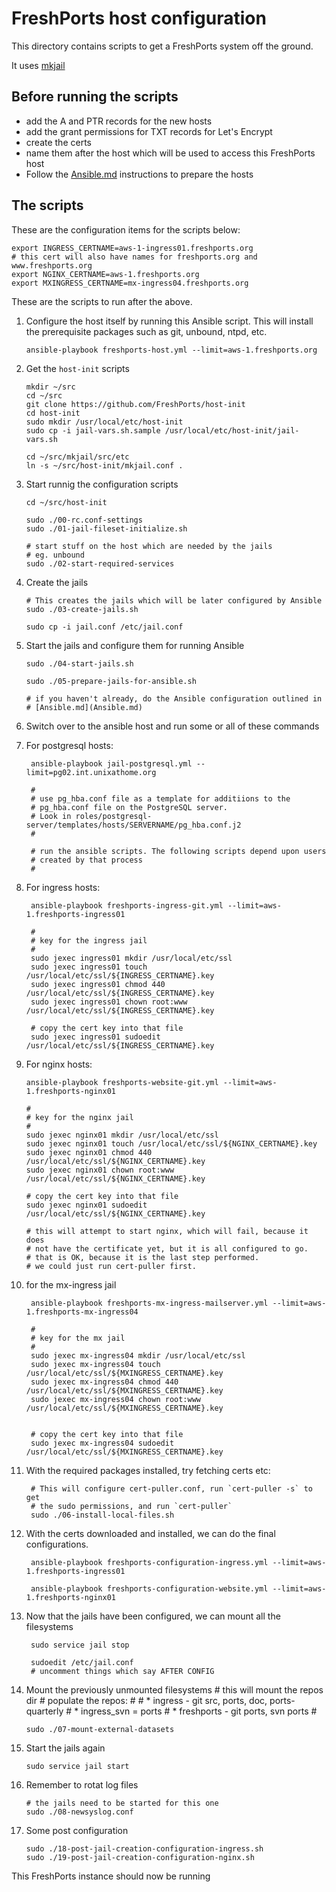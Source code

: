 # FreshPorts host configuration

This directory contains scripts to get a FreshPorts system off the ground.

It uses [mkjail](https://github.com/mkjail/mkjail)

## Before running the scripts

* add the A and PTR records for the new hosts
* add the grant permissions for TXT records for Let's Encrypt
* create the certs
* name them after the host which will be used to access this FreshPorts host
* Follow the [Ansible.md](Ansible.md) instructions to prepare the hosts

## The scripts

These are the configuration items for the scripts below:

    export INGRESS_CERTNAME=aws-1-ingress01.freshports.org
    # this cert will also have names for freshports.org and www.freshports.org
    export NGINX_CERTNAME=aws-1.freshports.org
    export MXINGRESS_CERTNAME=mx-ingress04.freshports.org

These are the scripts to run after the above.

1.  Configure the host itself by running this Ansible script. This will
install the prerequisite packages such as git, unbound, ntpd, etc.

        ansible-playbook freshports-host.yml --limit=aws-1.freshports.org

1.  Get the `host-init` scripts
    
        mkdir ~/src
        cd ~/src
        git clone https://github.com/FreshPorts/host-init
        cd host-init
        sudo mkdir /usr/local/etc/host-init
        sudo cp -i jail-vars.sh.sample /usr/local/etc/host-init/jail-vars.sh

        cd ~/src/mkjail/src/etc
        ln -s ~/src/host-init/mkjail.conf .

1.  Start runnig the configuration scripts

        cd ~/src/host-init

        sudo ./00-rc.conf-settings
        sudo ./01-jail-fileset-initialize.sh

        # start stuff on the host which are needed by the jails
        # eg. unbound
        sudo ./02-start-required-services

1.  Create the jails

        # This creates the jails which will be later configured by Ansible
        sudo ./03-create-jails.sh

        sudo cp -i jail.conf /etc/jail.conf

1.  Start the jails and configure them for running Ansible

        sudo ./04-start-jails.sh

        sudo ./05-prepare-jails-for-ansible.sh

        # if you haven't already, do the Ansible configuration outlined in
        # [Ansible.md](Ansible.md)

1.  Switch over to the ansible host and run some or all of these commands


1. For postgresql hosts:

        ansible-playbook jail-postgresql.yml --limit=pg02.int.unixathome.org

        #
        # use pg_hba.conf file as a template for additiions to the
        # pg_hba.conf file on the PostgreSQL server.
        # Look in roles/postgresql-server/templates/hosts/SERVERNAME/pg_hba.conf.j2
        #

        # run the ansible scripts. The following scripts depend upon users
        # created by that process
        #

1. For ingress hosts:

        ansible-playbook freshports-ingress-git.yml --limit=aws-1.freshports-ingress01

        #
        # key for the ingress jail
        #
        sudo jexec ingress01 mkdir /usr/local/etc/ssl
        sudo jexec ingress01 touch /usr/local/etc/ssl/${INGRESS_CERTNAME}.key
        sudo jexec ingress01 chmod 440 /usr/local/etc/ssl/${INGRESS_CERTNAME}.key
        sudo jexec ingress01 chown root:www /usr/local/etc/ssl/${INGRESS_CERTNAME}.key

        # copy the cert key into that file
        sudo jexec ingress01 sudoedit /usr/local/etc/ssl/${INGRESS_CERTNAME}.key


1.  For nginx hosts:

        ansible-playbook freshports-website-git.yml --limit=aws-1.freshports-nginx01

        #
        # key for the nginx jail
        #
        sudo jexec nginx01 mkdir /usr/local/etc/ssl
        sudo jexec nginx01 touch /usr/local/etc/ssl/${NGINX_CERTNAME}.key
        sudo jexec nginx01 chmod 440 /usr/local/etc/ssl/${NGINX_CERTNAME}.key
        sudo jexec nginx01 chown root:www /usr/local/etc/ssl/${NGINX_CERTNAME}.key

        # copy the cert key into that file
        sudo jexec nginx01 sudoedit /usr/local/etc/ssl/${NGINX_CERTNAME}.key

        # this will attempt to start nginx, which will fail, because it does
        # not have the certificate yet, but it is all configured to go.
        # that is OK, because it is the last step performed.
        # we could just run cert-puller first.

1. for the mx-ingress jail

        ansible-playbook freshports-mx-ingress-mailserver.yml --limit=aws-1.freshports-mx-ingress04

        #
        # key for the mx jail
        #
        sudo jexec mx-ingress04 mkdir /usr/local/etc/ssl
        sudo jexec mx-ingress04 touch /usr/local/etc/ssl/${MXINGRESS_CERTNAME}.key
        sudo jexec mx-ingress04 chmod 440 /usr/local/etc/ssl/${MXINGRESS_CERTNAME}.key
        sudo jexec mx-ingress04 chown root:www /usr/local/etc/ssl/${MXINGRESS_CERTNAME}.key


        # copy the cert key into that file
        sudo jexec mx-ingress04 sudoedit /usr/local/etc/ssl/${MXINGRESS_CERTNAME}.key


1. With the required packages installed, try fetching certs etc:

        # This will configure cert-puller.conf, run `cert-puller -s` to get
        # the sudo permissions, and run `cert-puller`
        sudo ./06-install-local-files.sh

1. With the certs downloaded and installed, we can do the final configurations.

        ansible-playbook freshports-configuration-ingress.yml --limit=aws-1.freshports-ingress01

        ansible-playbook freshports-configuration-website.yml --limit=aws-1.freshports-nginx01

1. Now that the jails have been configured, we can mount all the filesystems

        sudo service jail stop

        sudoedit /etc/jail.conf
        # uncomment things which say AFTER CONFIG

1.  Mount the previously unmounted filesystems
        # this will mount the repos dir
        # populate the repos:
        #
        # * ingress - git src, ports, doc, ports-quarterly
        # * ingress_svn = ports
        # * freshports - git ports, svn ports
        #

        sudo ./07-mount-external-datasets

1.  Start the jails again

        sudo service jail start



1.  Remember to rotat log files

        # the jails need to be started for this one
        sudo ./08-newsyslog.conf

1.  Some post configuration

        sudo ./18-post-jail-creation-configuration-ingress.sh
        sudo ./19-post-jail-creation-configuration-nginx.sh

This FreshPorts instance should now be running
